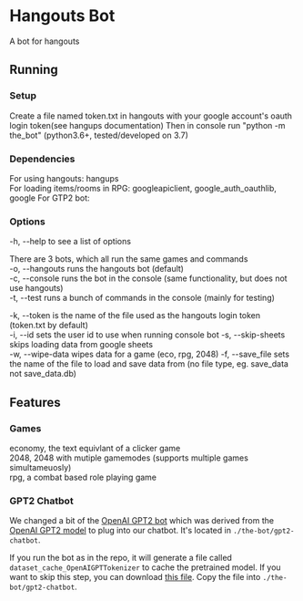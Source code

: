 # Hangouts Bot

A bot for hangouts

## Running

### Setup

Create a file named token.txt in hangouts with your google account's oauth login token(see hangups documentation)
Then in console run "python -m the_bot" (python3.6+, tested/developed on 3.7)

### Dependencies

For using hangouts: hangups  
For loading items/rooms in RPG: googleapiclient, google_auth_oauthlib, google
For GTP2 bot:

### Options

-h, --help to see a list of options

There are 3 bots, which all run the same games and commands  
-o, --hangouts runs the hangouts bot (default)  
-c, --console runs the bot in the console (same functionality, but does not use hangouts)  
-t, --test runs a bunch of commands in the console (mainly for testing)  

-k, --token is the name of the file used as the hangouts login token (token.txt by default)  
-i, --id sets the user id to use when running console bot
-s, --skip-sheets skips loading data from google sheets  
-w, --wipe-data wipes data for a game (eco, rpg, 2048)
-f, --save_file sets the name of the file to load and save data from (no file type, eg. save_data not save_data.db)  

## Features

### Games

economy, the text equivlant of a clicker game  
2048, 2048 with mutiple gamemodes (supports multiple games simultameuosly)  
rpg, a combat based role playing game  

### GPT2 Chatbot

We changed a bit of the [OpenAI GPT2 bot](https://github.com/huggingface/pytorch-openai-transformer-lm) which was derived from the [OpenAI GPT2 model](https://openai.com/blog/better-language-models/) to plug into our chatbot. It's located in `./the-bot/gpt2-chatbot`.

If you run the bot as in the repo, it will generate a file called `dataset_cache_OpenAIGPTTokenizer` to cache the pretrained model. If you want to skip this step, you can download [this file](https://drive.google.com/file/d/1665mjdwVi2vn8lpLET4M_fnh-cyAftHw/view?usp=sharing.). Copy the file into `./the-bot/gpt2-chatbot`.
